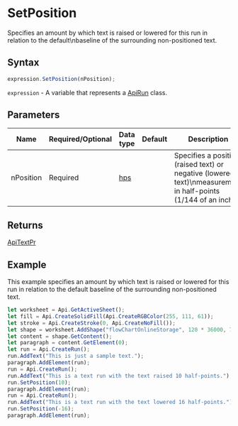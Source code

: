 # SetPosition

Specifies an amount by which text is raised or lowered for this run in relation to the default\nbaseline of the surrounding non-positioned text.

## Syntax

```javascript
expression.SetPosition(nPosition);
```

`expression` - A variable that represents a [ApiRun](../ApiRun.md) class.

## Parameters

| **Name** | **Required/Optional** | **Data type** | **Default** | **Description** |
| ------------- | ------------- | ------------- | ------------- | ------------- |
| nPosition | Required | [hps](../../Enumeration/hps.md) |  | Specifies a positive (raised text) or negative (lowered text)\nmeasurement in half-points (1/144 of an inch). |

## Returns

[ApiTextPr](../../ApiTextPr/ApiTextPr.md)

## Example

This example specifies an amount by which text is raised or lowered for this run in relation to the default baseline of the surrounding non-positioned text.

```javascript editor-xlsx
let worksheet = Api.GetActiveSheet();
let fill = Api.CreateSolidFill(Api.CreateRGBColor(255, 111, 61));
let stroke = Api.CreateStroke(0, Api.CreateNoFill());
let shape = worksheet.AddShape("flowChartOnlineStorage", 120 * 36000, 70 * 36000, fill, stroke, 0, 2 * 36000, 0, 3 * 36000);
let content = shape.GetContent();
let paragraph = content.GetElement(0);
let run = Api.CreateRun();
run.AddText("This is just a sample text.");
paragraph.AddElement(run);
run = Api.CreateRun();
run.AddText("This is a text run with the text raised 10 half-points.");
run.SetPosition(10);
paragraph.AddElement(run);
run = Api.CreateRun();
run.AddText("This is a text run with the text lowered 16 half-points.");
run.SetPosition(-16);
paragraph.AddElement(run);
```

